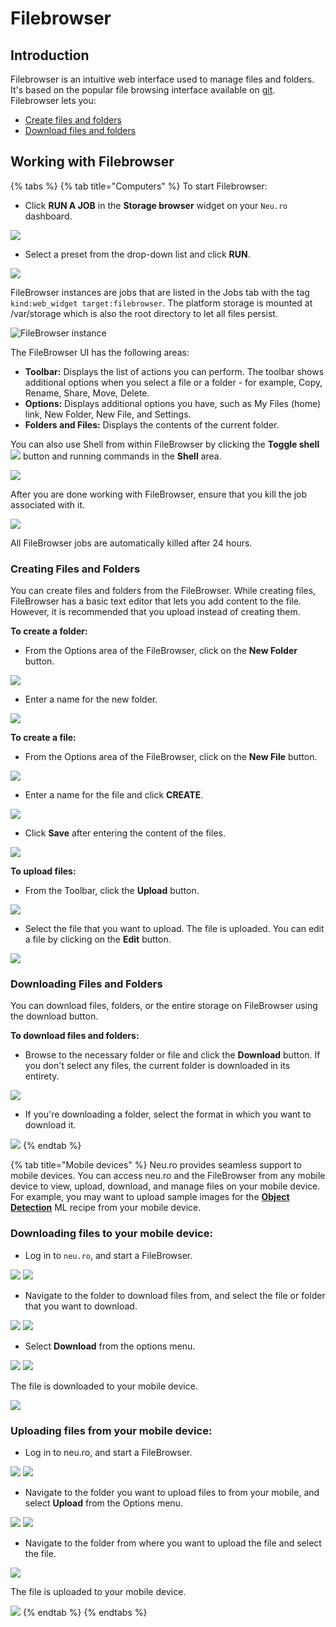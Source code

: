 # Filebrowser

## Introduction

Filebrowser is an intuitive web interface used to manage files and folders. It's based on the popular file browsing interface available on [git](https://github.com/filebrowser/filebrowser). Filebrowser lets you:

* [Create files and folders](filebrowser.md#creating-files-and-folders)
* [Download files and folders](filebrowser.md#downloading-files-and-folders)

## Working with Filebrowser

{% tabs %}
{% tab title="Computers" %}
To start Filebrowser: 

* Click **RUN A JOB** in the **Storage browser** widget on your `Neu.ro` dashboard.

![](../.gitbook/assets/image%20%28213%29.png)

* Select a preset from the drop-down list and click **RUN**.

![](../.gitbook/assets/image%20%28208%29.png)

FileBrowser instances are jobs that are listed in the Jobs tab with the tag `kind:web_widget target:filebrowser`. The platform storage is mounted at /var/storage which is also the root directory to let all files persist.

![FileBrowser instance](../.gitbook/assets/stor_browser.jpg)

The FileBrowser UI has the following areas:

* **Toolbar:** Displays the list of actions you can perform. The toolbar shows additional options when you select a file or a folder - for example, Copy, Rename, Share, Move, Delete.
* **Options:** Displays additional options you have, such as My Files \(home\) link, New Folder, New File, and Settings.
* **Folders and Files:** Displays the contents of the current folder.

You can also use Shell from within FileBrowser by clicking the **Toggle shell** ![](../.gitbook/assets/FB_Toggle.jpg) button and running commands in the **Shell** area.

![](../.gitbook/assets/FB_Shell.jpg)

After you are done working with FileBrowser, ensure that you kill the job associated with it.

![](../.gitbook/assets/image%20%2837%29.png)

All FileBrowser jobs are automatically killed after 24 hours.

### Creating Files and Folders

You can create files and folders from the FileBrowser. While creating files, FileBrowser has a basic text editor that lets you add content to the file. However, it is recommended that you upload instead of creating them.

**To create a folder:**

* From the Options area of the FileBrowser, click on the **New Folder** button. 

![](../.gitbook/assets/FB_NewFolder.jpg)

* Enter a name for the new folder. 

![](../.gitbook/assets/FB_NewDirectory.jpg)

**To create a file:**

* From the Options area of the FileBrowser, click on the **New File** button.

![](../.gitbook/assets/FB_NewFile.jpg)

* Enter a name for the file and click **CREATE**.

![](../.gitbook/assets/image%20%289%29.png)

* Click **Save** after entering the content of the files. 

![](../.gitbook/assets/FB_NewFile_Save.JPG)

**To upload files:**

* From the Toolbar, click the **Upload** button. 

![](../.gitbook/assets/FB_UploadButton.jpg)

* Select the file that you want to upload. The file is uploaded. You can edit a file by clicking on the **Edit** button. 

![](../.gitbook/assets/FB_UpFile.JPG)

### Downloading Files and Folders

You can download files, folders, or the entire storage on FileBrowser using the download button.

**To download files and folders:**

* Browse to the necessary folder or file and click the **Download** button. If you don't select any files, the current folder is downloaded in its entirety.

![](../.gitbook/assets/FB_Download.jpg) 

* If you're downloading a folder, select the format in which you want to download it.

![](../.gitbook/assets/FB_DownFormat.jpg)
{% endtab %}

{% tab title="Mobile devices" %}
Neu.ro provides seamless support to mobile devices. You can access neu.ro and the FileBrowser from any mobile device to view, upload, download, and manage files on your mobile device. For example, you may want to upload sample images for the [**Object Detection**](https://docs.neu.ro/cookbook/object-detection) ML recipe from your mobile device.

### **Downloading files to your mobile device:**

* Log in to `neu.ro`, and start a FileBrowser.

![](../.gitbook/assets/mobile-dashboard.png) ![](../.gitbook/assets/FBM_FileBrowser%20%281%29%20%281%29.jpg)

* Navigate to the folder to download files from, and select the file or folder that you want to download.

![](../.gitbook/assets/FBM_Folder.jpg) ![](../.gitbook/assets/FBM_Down_Select_1.jpg)

* Select **Download** from the options menu.

![](../.gitbook/assets/FBM_Down_Select.jpg) ![](../.gitbook/assets/FBM_DownloadDone%20%281%29%20%281%29.jpg)

The file is downloaded to your mobile device.

![](../.gitbook/assets/FBM_DownloadDone%20%281%29.jpg)

### **Uploading files from your mobile device:**

* Log in to neu.ro, and start a FileBrowser.

![](../.gitbook/assets/mobile-dashboard.png) ![](../.gitbook/assets/FBM_FileBrowser.jpg)

* Navigate to the folder you want to upload files to from your mobile, and select **Upload** from the Options menu.

![](../.gitbook/assets/FBM_Up_Folder.jpg) ![](../.gitbook/assets/FBM_UploadButton.jpg)

* Navigate to the folder from where you want to upload the file and select the file.

![](../.gitbook/assets/FBM_UploadFileFolder.jpg)

The file is uploaded to your mobile device.

![](../.gitbook/assets/FBM_FileUploaded.jpg)
{% endtab %}
{% endtabs %}

